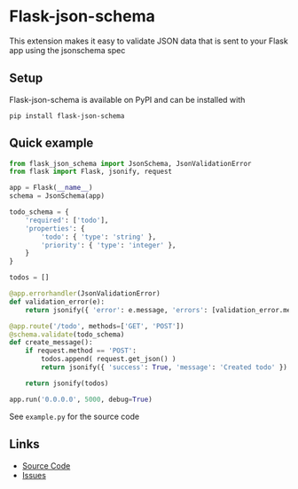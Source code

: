 # Flask-json-schema

This extension makes it easy to validate JSON data that is sent to your Flask app using the jsonschema spec

## Setup

Flask-json-schema is available on PyPI and can be installed with

    pip install flask-json-schema

## Quick example

```python
from flask_json_schema import JsonSchema, JsonValidationError
from flask import Flask, jsonify, request

app = Flask(__name__)
schema = JsonSchema(app)

todo_schema = {
    'required': ['todo'],
    'properties': {
        'todo': { 'type': 'string' },
        'priority': { 'type': 'integer' },
    }
}

todos = []

@app.errorhandler(JsonValidationError)
def validation_error(e):
    return jsonify({ 'error': e.message, 'errors': [validation_error.message for validation_error  in e.errors]})

@app.route('/todo', methods=['GET', 'POST'])
@schema.validate(todo_schema)
def create_message():
    if request.method == 'POST':
        todos.append( request.get_json() )
        return jsonify({ 'success': True, 'message': 'Created todo' })

    return jsonify(todos)

app.run('0.0.0.0', 5000, debug=True)
```

See `example.py` for the source code


## Links

* [Source Code](https://github.com/sanjeevan/flask-json-schema)
* [Issues](https://github.com/sanjeevan/flask-json-schema/issues)

